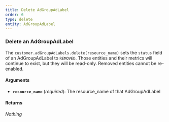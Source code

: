 ```yaml
---
title: Delete AdGroupAdLabel
order: 6
type: delete
entity: AdGroupAdLabel
---
```


### Delete an AdGroupAdLabel

The `customer.adGroupAdLabels.delete(resource_name)` sets the `status` field of an AdGroupAdLabel to `REMOVED`. Those entities and their metrics will continue to exist, but they will be read-only. Removed entities cannot be re-enabled.

#### Arguments

- **`resource_name`** (_required_): The resource_name of that AdGroupAdLabel

#### Returns

_Nothing_
